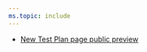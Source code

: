 ```yaml
---
ms.topic: include
---
```


- [New Test Plan page public preview](#new-test-plan-page-public-preview)
